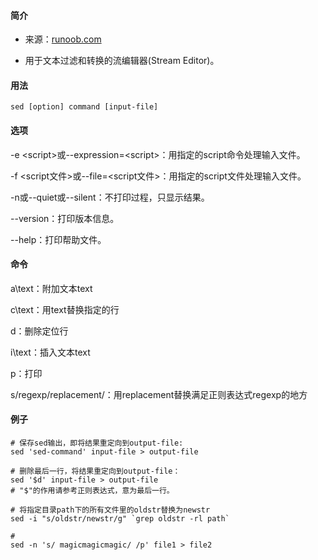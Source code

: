 #### 简介

* 来源：[runoob.com](http://www.runoob.com/linux/linux-comm-sed.html)

* 用于文本过滤和转换的流编辑器(Stream Editor)。


#### 用法

```
sed [option] command [input-file]
```



#### 选项

  -e \<script>或--expression=\<script>：用指定的script命令处理输入文件。

  -f <script文件>或--file=<script文件>：用指定的script文件处理输入文件。

  -n或--quiet或--silent：不打印过程，只显示结果。

  --version：打印版本信息。

  --help：打印帮助文件。

#### 命令

  a\text：附加文本text

  c\text：用text替换指定的行  

  d：删除定位行

  i\text：插入文本text

  p：打印

  s/regexp/replacement/：用replacement替换满足正则表达式regexp的地方

#### 例子

  ```shell
# 保存sed输出，即将结果重定向到output-file:  
sed 'sed-command' input-file > output-file
    
# 删除最后一行，将结果重定向到output-file：  
sed '$d' input-file > output-file  
# "$"的作用请参考正则表达式，意为最后一行。
  
# 将指定目录path下的所有文件里的oldstr替换为newstr
sed -i "s/oldstr/newstr/g" `grep oldstr -rl path`

# 
sed -n 's/ magicmagicmagic/ /p' file1 > file2
  ```
